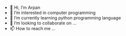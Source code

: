- 👋 Hi, I’m Arpan
- 👀 I’m interested in computer programming 
- 🌱 I’m currently learning python programming language 
- 💞️ I’m looking to collaborate on ...
- 📫 How to reach me ...

<!---
arpancsenwu/arpancsenwu is a ✨ special ✨ repository because its `README.md` (this file) appears on your GitHub profile.
You can click the Preview link to take a look at your changes.
--->
